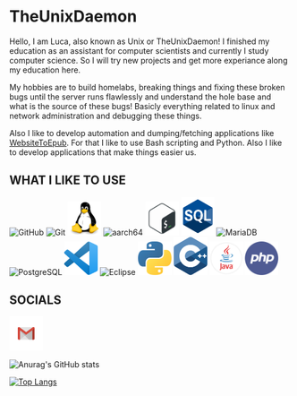 # TheUnixDaemon

Hello, I am Luca, also known as Unix or TheUnixDaemon!
I finished my education as an assistant for computer scientists and currently I study computer science. So I will try new projects and get more experiance along my education here.

My hobbies are to build homelabs, breaking things and fixing these broken bugs until the server runs flawlessly and understand the hole base and what is the source of these bugs! Basicly everything related to linux and network administration and debugging these things.

Also I like to develop automation and dumping/fetching applications like [WebsiteToEpub](https://github.com/TheUnixDemon/WebnovelToEpub). For that I like to use Bash scripting and Python. Also I like to develop applications that make things easier us.

## **WHAT I LIKE TO USE** <br>
<img src="https://cdn.jsdelivr.net/gh/devicons/devicon@latest/icons/github/github-original-wordmark.svg" alt="GitHub" width=60>
<img src="https://cdn.jsdelivr.net/gh/devicons/devicon@latest/icons/git/git-original.svg" alt="Git" width=60 />
<img src="img/linux-original.svg" alt="Linux" width=60 />
<img src="https://cdn.jsdelivr.net/gh/devicons/devicon@latest/icons/aarch64/aarch64-original.svg" alt="aarch64" width=60 />
<img src="img/shell.png" alt="Bash Shell/Script" width=60 />
<img src="img/sql.png" alt="SQL" width=60 />
<img src="https://cdn.jsdelivr.net/gh/devicons/devicon@latest/icons/mariadb/mariadb-original-wordmark.svg" alt="MariaDB" width=60 /> <br />
<img src="https://cdn.jsdelivr.net/gh/devicons/devicon@latest/icons/postgresql/postgresql-original-wordmark.svg" alt="PostgreSQL" width=60 />
<img src="img/vs_code.png" alt="VS Code" width=60 />
<img src="https://cdn.jsdelivr.net/gh/devicons/devicon@latest/icons/eclipse/eclipse-original.svg" alt="Eclipse" width=60 />
<img src="img/python-logo.png" alt="Python" width=60 />
<img src="img/c-logo.png" alt="C++" width=60 />
<img src="img/java.png" alt=Java width=60 />
<img src="img/php.png" alt="PHP" width=60 />

## **SOCIALS** <br>
<a href="mailto:theunixdaemon@gmail.com"><img src="img/Gmail.png" alt="Email" width="60" /></a>

![Anurag's GitHub stats](https://github-readme-stats.vercel.app/api?username=TheUnixDemon&show_icons=true&theme=dark)

[![Top Langs](https://github-readme-stats.vercel.app/api/top-langs/?username=TheUnixDemon&layout=compact&theme=dark)](https://github.com/anuraghazra/github-readme-stats)

<!-- https://brandslogos.com/ -->
